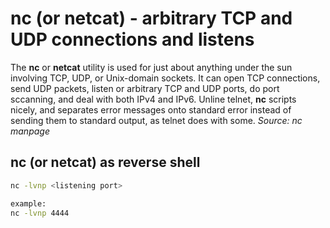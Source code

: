 # nc (or netcat) - arbitrary TCP and UDP connections and listens

The **nc** or **netcat** utility is used for just about anything under the sun involving TCP, UDP, or Unix-domain sockets. It can open TCP connections, send UDP packets, listen or arbitrary TCP and UDP ports, do port sccanning, and deal with both IPv4 and IPv6. Unline telnet, **nc** scripts nicely, and separates error messages onto standard error instead of sending them to standard output, as telnet does with some. *Source: nc manpage*

## nc (or netcat) as reverse shell
```bash
nc -lvnp <listening port>

example:
nc -lvnp 4444
```
